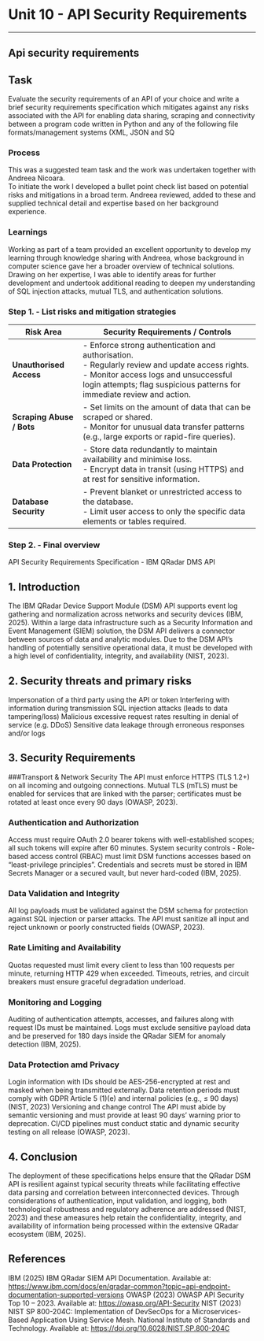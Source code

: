 #  Unit 10 - API Security Requirements

---

## Api security requirements

## Task

Evaluate the security requirements of an API of your choice and write a brief security requirements specification which mitigates against any risks associated with the API for enabling data sharing, scraping and connectivity between a program code written in Python and any of the following file formats/management systems (XML, JSON and SQ


### Process

This was a suggested team task and the work was undertaken together with Andreea Nicoara.  
To initiate the work I developed a bullet point check list based on potential risks and mitigations in a broad term.  Andreea reviewed, added to these and supplied technical detail and expertise based on her background experience.  

### Learnings

Working as part of a team provided an excellent opportunity to develop my learning through knowledge sharing with Andreea, whose background in computer science gave her a broader overview of technical solutions. Drawing on her expertise, I was able to identify areas for further development and undertook additional reading to deepen my understanding of SQL injection attacks, mutual TLS, and authentication solutions.



### Step 1. - List risks and mitigation strategies

| **Risk Area** | **Security Requirements / Controls** |
|----------------|--------------------------------------|
| **Unauthorised Access** | - Enforce strong authentication and authorisation.<br>- Regularly review and update access rights.<br>- Monitor access logs and unsuccessful login attempts; flag suspicious patterns for immediate review and action. |
| **Scraping Abuse / Bots** | - Set limits on the amount of data that can be scraped or shared.<br>- Monitor for unusual data transfer patterns (e.g., large exports or rapid-fire queries). |
| **Data Protection** | - Store data redundantly to maintain availability and minimise loss.<br>- Encrypt data in transit (using HTTPS) and at rest for sensitive information. |
| **Database Security** | - Prevent blanket or unrestricted access to the database.<br>- Limit user access to only the specific data elements or tables required. |


### Step 2. - Final overview

API Security Requirements Specification - IBM QRadar DMS API


## 1. Introduction
The IBM QRadar Device Support Module (DSM) API supports event log gathering and normalization across networks and security devices (IBM, 2025). Within a large data infrastructure such as a Security Information and Event Management (SIEM) solution, the DSM API delivers a connector between sources of data and analytic modules. Due to the DSM API’s handling of potentially sensitive operational data, it must be developed with a high level of confidentiality, integrity, and availability (NIST, 2023).

## 2. Security threats and primary risks
Impersonation of a third party using the API or token
Interfering with information during transmission
SQL injection attacks (leads to data tampering/loss)
Malicious excessive request rates resulting in denial of service (e.g. DDoS)
Sensitive data leakage through erroneous responses and/or logs

## 3. Security Requirements
###Transport & Network Security
The API must enforce HTTPS (TLS 1.2+) on all incoming and outgoing connections.
Mutual TLS (mTLS) must be enabled for services that are linked with the parser; certificates must be rotated at least once every 90 days (OWASP, 2023).

### Authentication and Authorization
Access must require OAuth 2.0 bearer tokens with well-established scopes; all such tokens will expire after 60 minutes.
System security controls - Role-based access control (RBAC) must limit DSM functions accesses based on “least-privilege principles”.
Credentials and secrets must be stored in IBM Secrets Manager or a secured vault, but never hard-coded (IBM, 2025).

### Data Validation and Integrity
All log payloads must be validated against the DSM schema for protection against SQL injection or parser attacks.
The API must sanitize all input and reject unknown or poorly constructed fields (OWASP, 2023).

### Rate Limiting and Availability
Quotas requested must limit every client to less than 100 requests per minute, returning HTTP 429 when exceeded.
Timeouts, retries, and circuit breakers must ensure graceful degradation underload.

### Monitoring and Logging
Auditing of authentication attempts, accesses, and failures along with request IDs must be maintained.
Logs must exclude sensitive payload data and be preserved for 180 days inside the QRadar SIEM for anomaly detection (IBM, 2025).

### Data Protection amd Privacy
Login information with IDs should be AES-256-encrypted at rest and masked when being transmitted externally.
Data retention periods must comply with GDPR Article 5 (1)(e) and internal policies (e.g., ≤ 90 days) (NIST, 2023)
Versioning and change control
The API must abide by semantic versioning and must provide at least 90 days’ warning prior to deprecation.
CI/CD pipelines must conduct static and dynamic security testing on all release (OWASP, 2023).

## 4. Conclusion
The deployment of these specifications helps ensure that the QRadar DSM API is resilient against typical security threats while facilitating effective data parsing and correlation between interconnected devices. Through considerations of authentication, input validation, and logging, both technological robustness and regulatory adherence are addressed (NIST, 2023) and these ameasures help retain the confidentiality, integrity, and availability of information being processed within the extensive QRadar ecosystem (IBM, 2025).


## References
IBM (2025) IBM QRadar SIEM API Documentation. Available at: https://www.ibm.com/docs/en/qradar-common?topic=api-endpoint-documentation-supported-versions
OWASP (2023) OWASP API Security Top 10 – 2023. Available at: https://owasp.org/API-Security
NIST (2023) NIST SP 800-204C: Implementation of DevSecOps for a Microservices-Based Application Using Service Mesh. National Institute of Standards and Technology. Available at: https://doi.org/10.6028/NIST.SP.800-204C 
